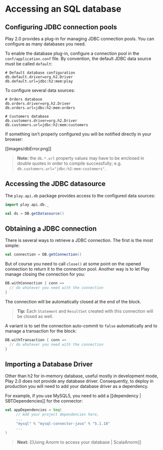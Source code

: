 # Accessing an SQL database

## Configuring JDBC connection pools

Play 2.0 provides a plug-in for managing JDBC connection pools. You can configure as many databases you need.

To enable the database plug-in, configure a connection pool in the `conf/application.conf` file. By convention, the default JDBC data source must be called `default`:

```properties
# Default database configuration
db.default.driver=org.h2.Driver
db.default.url=jdbc:h2:mem:play
```

To configure several data sources:

```properties
# Orders database
db.orders.driver=org.h2.Driver
db.orders.url=jdbc:h2:mem:orders

# Customers database
db.customers.driver=org.h2.Driver
db.customers.url=jdbc:h2:mem:customers
```

If something isn’t properly configured you will be notified directly in your browser:

[[images/dbError.png]]

> **Note:** the `db.*.url` property values may have to be enclosed in double quotes in order to compile successfully; e.g. `db.customers.url="jdbc:h2:mem:customers"`.

## Accessing the JDBC datasource

The `play.api.db` package provides access to the configured data sources:

```scala
import play.api.db._

val ds = DB.getDatasource()
```

## Obtaining a JDBC connection

There is several ways to retrieve a JDBC connection. The first is the most simple:

```scala
val connection = DB.getConnection()
```

But of course you need to call `close()` at some point on the opened connection to return it to the connection pool. Another way is to let Play manage closing the connection for you:

```scala
DB.withConnection { conn =>
  // do whatever you need with the connection
}
```

The connection will be automatically closed at the end of the block.

> **Tip:** Each `Statement` and `ResultSet` created with this connection will be closed as well.

A variant is to set the connection auto-commit to `false` automatically and to manage a transaction for the block:

```scala
DB.withTransaction { conn =>
  // do whatever you need with the connection
}
```

## Importing a Database Driver
Other than h2 for in-memory database, useful mostly in development mode, Play 2.0 does not provide any database driver. Consequently, to deploy in production you will need to add your database driver as a dependency.

For example, if you use MySQL5, you need to add a [[dependency | SBTDependencies]] for the connector:
```scala
val appDependencies = Seq(
     // Add your project dependencies here,
     ...
     "mysql" % "mysql-connector-java" % "5.1.18"
     ...
)
```

> **Next:** [[Using Anorm to access your database | ScalaAnorm]]